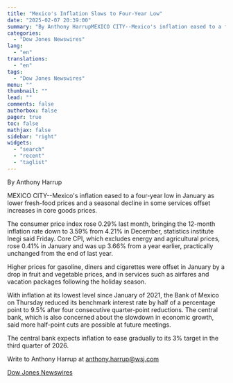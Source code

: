 ```yaml
---
title: "Mexico's Inflation Slows to Four-Year Low"
date: "2025-02-07 20:39:00"
summary: "By Anthony HarrupMEXICO CITY--Mexico's inflation eased to a four-year low in January as lower fresh-food prices and a seasonal decline in some services offset increases in core goods prices.The consumer price index rose 0.29% last month, bringing the 12-month inflation rate down to 3.59% from 4.21% in December, statistics institute..."
categories:
  - "Dow Jones Newswires"
lang:
  - "en"
translations:
  - "en"
tags:
  - "Dow Jones Newswires"
menu: ""
thumbnail: ""
lead: ""
comments: false
authorbox: false
pager: true
toc: false
mathjax: false
sidebar: "right"
widgets:
  - "search"
  - "recent"
  - "taglist"
---
```


By Anthony Harrup

MEXICO CITY--Mexico's inflation eased to a four-year low in January as lower fresh-food prices and a seasonal decline in some services offset increases in core goods prices.

The consumer price index rose 0.29% last month, bringing the 12-month inflation rate down to 3.59% from 4.21% in December, statistics institute Inegi said Friday. Core CPI, which excludes energy and agricultural prices, rose 0.41% in January and was up 3.66% from a year earlier, practically unchanged from the end of last year.

Higher prices for gasoline, diners and cigarettes were offset in January by a drop in fruit and vegetable prices, and in services such as airfares and vacation packages following the holiday season.

With inflation at its lowest level since January of 2021, the Bank of Mexico on Thursday reduced its benchmark interest rate by half of a percentage point to 9.5% after four consecutive quarter-point reductions. The central bank, which is also concerned about the slowdown in economic growth, said more half-point cuts are possible at future meetings.

The central bank expects inflation to ease gradually to its 3% target in the third quarter of 2026.

Write to Anthony Harrup at anthony.harrup@wsj.com

[Dow Jones Newswires](https://www.tradingview.com/news/DJN_DN20250207005565:0/)
